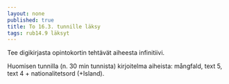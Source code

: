 ```yaml
---
layout: none
published: true
title: To 16.3. tunnille läksy
tags: rub14.9 läksyt
---
```

Tee digikirjasta opintokortin tehtävät aiheesta infinitiivi.

Huomisen tunnilla (n. 30 min tunnista) kirjoitelma aiheista: mångfald, text 5, text 4 + nationalitetsord (+Island).



